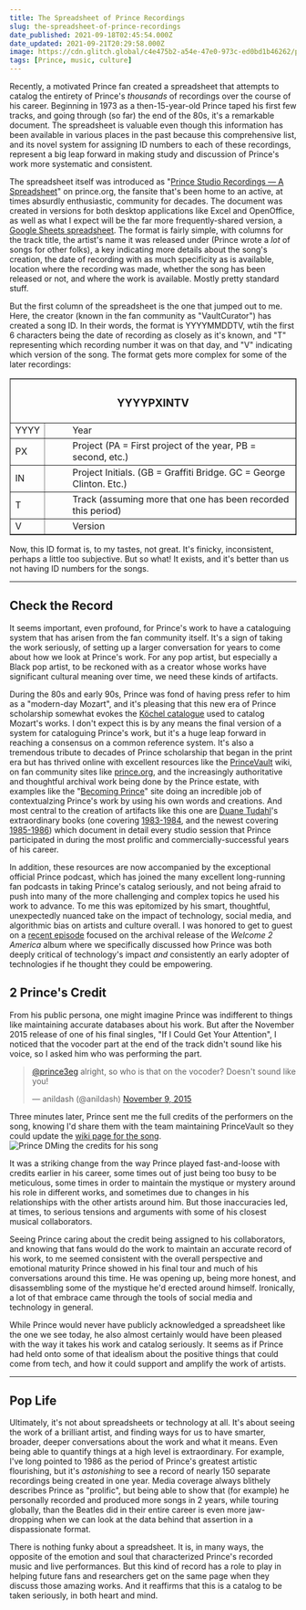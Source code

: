 ```yaml
---
title: The Spreadsheet of Prince Recordings
slug: the-spreadsheet-of-prince-recordings
date_published: 2021-09-18T02:45:54.000Z
date_updated: 2021-09-21T20:29:58.000Z
image: https://cdn.glitch.global/c4e475b2-a54e-47e0-973c-ed0bd1b46262/prince-spreadsheet-web.jpeg?v=1669524612655
tags: [Prince, music, culture]
---
```


Recently, a motivated Prince fan created a spreadsheet that attempts to catalog the entirety of Prince's *thousands* of recordings over the course of his career. Beginning in 1973 as a then-15-year-old Prince taped his first few tracks, and going through (so far) the end of the 80s, it's a remarkable document. The spreadsheet is valuable even though this information has been available in various places in the past because this comprehensive list, and its novel system for assigning ID numbers to each of these recordings, represent a big leap forward in making study and discussion of Prince's work more systematic and consistent. 

The spreadsheet itself was introduced as "[Prince Studio Recordings — A Spreadsheet](https://prince.org/msg/7/467260)" on prince.org, the fansite that's been home to an active, at times absurdly enthusiastic, community for decades. The document was created in versions for both desktop applications like Excel and OpenOffice, as well as what I expect will be the far more frequently-shared version, a [Google Sheets spreadsheet](https://docs.google.com/spreadsheets/d/19COW6o6Kxmk-LgVXOiv9T4rLhLVfkN8uldEsj2KDD9Y/edit#gid=0). The format is fairly simple, with columns for the track title, the artist's name it was released under (Prince wrote a *lot* of songs for other folks), a key indicating more details about the song's creation, the date of recording with as much specificity as is available, location where the recording was made, whether the song has been released or not, and where the work is available. Mostly pretty standard stuff.

But the first column of the spreadsheet is the one that jumped out to me. Here, the creator (known in the fan community as "VaultCurator") has created a song ID. In their words, the format is YYYYMMDDTV, wtih the first 6 characters being the date of recording as closely as it's known, and "T" representing which recording number it was on that day, and "V" indicating which version of the song. The format gets more complex for some of the later recordings:


<dl>
<table cellspacing="0" cellpadding="0" dir="ltr" border="1" style="">
    <tr>
      <th colspan="2"><h3>YYYYPXINTV</h3></th>
    </tr>
    <tr>
      <td><dt>YYYY</dt></td>
      <td><dd>Year</dd></td>
    </tr>
    <tr>
      <td><dt>PX</dt></td>
      <td><dd>Project (PA = First project of the year, PB = second, etc.)</dd></td>
    </tr>
    <tr>
      <td><dt>IN</dt></td>
      <td ><dd>Project Initials. (GB = Graffiti Bridge. GC = George Clinton. Etc.)</dd></td>
    </tr>
    <tr>
      <td><dt>T</dt></td>
      <td><dd>Track (assuming more that one has been recorded this period)</dd></td>
    </tr>
    <tr>
      <td><dt>V</dt></td>
      <td><dd>Version</dd></td>
    </tr>
  </tbody>
</table>
</dl>

Now, this ID format is, to my tastes, not great. It's finicky, inconsistent, perhaps a little too subjective. But so what! It exists, and it's better than us not having ID numbers for the songs.

---

## Check the Record

It seems important, even profound, for Prince's work to have a cataloguing system that has arisen from the fan community itself. It's a sign of taking the work seriously, of setting up a larger conversation for years to come about how we look at Prince's work. For any pop artist, but especially a Black pop artist, to be reckoned with as a creator whose works have significant cultural meaning over time, we need these kinds of artifacts.

During the 80s and early 90s, Prince was fond of having press refer to him as a "modern-day Mozart", and it's pleasing that this new era of Prince scholarship somewhat evokes the [Köchel catalogue](https://allaboutmozart.com/mozart-kochel-catalogue-works-compositions-koechel/) used to catalog Mozart's works. I don't expect this is by any means the final version of a system for cataloguing Prince's work, but it's a huge leap forward in reaching a consensus on a common reference system. It's also a tremendous tribute to decades of Prince scholarship that began in the print era but has thrived online with excellent resources like the [PrinceVault](https://princevault.com/) wiki, on fan community sites like [prince.org](https://prince.org/), and the increasingly authoritative and thoughtful archival work being done by the Prince estate, with examples like the "[Becoming Prince](https://becoming.prince.com/)" site doing an incredible job of contextualzing Prince's work by using his own words and creations. And most central to the creation of artifacts like this one are [Duane Tudahl](https://www.duanetudahl.com/)'s extraordinary books (one covering [1983-1984](https://amzn.to/2Z2peWB), and the newest covering [1985-1986](https://amzn.to/2YYQBko)) which document in detail every studio session that Prince participated in during the most prolific and commercially-successful years of his career.

In addition, these resources are now accompanied by the exceptional official Prince podcast, which has joined the many excellent long-running fan podcasts in taking Prince's catalog seriously, and not being afraid to push into many of the more challenging and complex topics he used his work to advance. To me this was epitomized by his smart, thoughtful, unexpectedly nuanced take on the impact of technology, social media, and algorithmic bias on artists and culture overall. I was honored to get to guest on a [recent episode](https://www.prince.com/article/w2apodcast_ep3) focused on the archival release of the *Welcome 2 America* album where we specifically discussed how Prince was both deeply critical of technology's impact *and* consistently an early adopter of technologies if he thought they could be empowering.

## 2 Prince's Credit

From his public persona, one might imagine Prince was indifferent to things like maintaining accurate databases about his work. But after the November 2015 release of one of his final singles, "If I Could Get Your Attention", I noticed that the vocoder part at the end of the track didn't sound like his voice, so I asked him who was performing the part.

<blockquote class="twitter-tweet" data-dnt="true" data-theme="dark"><p lang="en" dir="ltr"><a href="https://twitter.com/prince3eg?ref_src=twsrc%5Etfw">@prince3eg</a> alright, so who is that on the vocoder? Doesn&#39;t sound like you!</p>&mdash; anildash (@anildash) <a href="https://twitter.com/anildash/status/663790743035715584?ref_src=twsrc%5Etfw">November 9, 2015</a></blockquote> <script async src="https://platform.twitter.com/widgets.js" charset="utf-8"></script>

Three minutes later, Prince sent me the full credits of the performers on the song, knowing I'd share them with the team maintaining PrinceVault so they could update the [wiki page for the song](https://princevault.com/index.php?title=If_I_Could_Get_Your_Attention).
![Prince DMing the credits for his song](https://cdn.glitch.global/c4e475b2-a54e-47e0-973c-ed0bd1b46262/prince-dm-credits.PNG?v=1669525868205 "remember that time Prince DMed me?")

It was a striking change from the way Prince played fast-and-loose with credits earlier in his career, some times out of just being too busy to be meticulous, some times in order to maintain the mystique or mystery around his role in different works, and sometimes due to changes in his relationships with the other artists around him. But those inaccuracies led, at times, to serious tensions and arguments with some of his closest musical collaborators.

Seeing Prince caring about the credit being assigned to his collaborators, and knowing that fans would do the work to maintain an accurate record of his work, to me seemed consistent with the overall perspective and emotional maturity Prince showed in his final tour and much of his conversations around this time. He was opening up, being more honest, and disassembling some of the mystique he'd erected around himself. Ironically, a lot of that embrace came through the tools of social media and technology in general.

While Prince would never have publicly acknowledged a spreadsheet like the one we see today, he also almost certainly would have been pleased with the way it takes his work and catalog seriously. It seems as if Prince had held onto some of that idealism about the positive things that could come from tech, and how it could support and amplify the work of artists.

---

## Pop Life

Ultimately, it's not about spreadsheets or technology at all. It's about seeing the work of a brilliant artist, and finding ways for us to have smarter, broader, deeper conversations about the work and what it means. Even being able to quantify things at a high level is extraordinary. For example, I've long pointed to 1986 as the period of Prince's greatest artistic flourishing, but it's *astonishing* to see a record of nearly 150 separate recordings being created in one year. Media coverage always blithely describes Prince as "prolific", but being able to show that (for example) he personally recorded and produced more songs in 2 years, while touring globally, than the Beatles did in their entire career is even more jaw-dropping when we can look at the data behind that assertion in a dispassionate format.

There is nothing funky about a spreadsheet. It is, in many ways, the opposite of the emotion and soul that characterized Prince's recorded music and live performances. But this kind of record has a role to play in helping future fans and researchers get on the same page when they discuss those amazing works. And it reaffirms that this is a catalog to be taken seriously, in both heart and mind.
